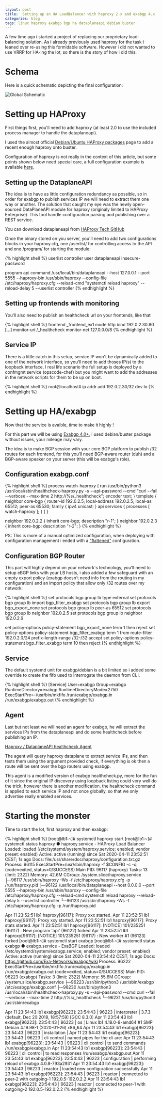 ```yaml
---
layout: post
title:  Setting up an HA LoadBalancer with haproxy 2.x and exabgp 4.x
categories: blog
tags: linux haproxy exabgp bgp ha dataplaneapi debian buster
---
```


A few time ago i started a project of replacing our proprietary load-balancing solution. As i already previously used haproxy for the task i leaned over re-using this formidable software.
However i did not wanted to use VRRP for HA-ing the lot, so there is the story of how i did this.

# Schema

Here is a quick schematic depicting the final configuration:

![Global Schematic](/assets/files/2020/02/global_schematic.png)

# Setting up HAProxy

First things first, you'll need to add haproxy (at least 2.0 to use the included process manager to handle the dataplaneapi).

I used the almost official [Debian/Ubuntu HAProxy packages](https://haproxy.debian.net) page to add a recent enough haproxy onto buster.

Configuration of haproxy is not really in the context of this article, but some points shown below need special care, a full configuration example is available [here](/assets/files/2020/02/haproxy.cfg).

## Setting up the DataplaneAPI

The idea is to have as little configuration redundancy as possible, so in order for exabgp to publish services IP we will need to extract them one way or another. The solution that caught my eye was the newly open-sourced DataPlaneAPI module for haproxy (originaly limited to HAProxy Enterprise). This tool handle configuration parsing and publishing over a REST service.

You can download dataplaneapi from [HAProxy Tech GitHub](https://github.com/haproxytech/dataplaneapi)

Once the binary stored on you server, you'll need to add two configurations blocks in your haproxy.cfg, one /userlist/ for controlling access to the API and one /program/ for starting the module:

{% highlight shell %}
userlist controller
  user dataplaneapi insecure-password <set a password>

program api
  command /usr/local/bin/dataplaneapi --host 127.0.0.1 --port 5555 --haproxy-bin /usr/sbin/haproxy --config-file /etc/haproxy/haproxy.cfg --reload-cmd "systemctl reload haproxy" --reload-delay 5 --userlist controller
{% endhighlight %}


## Setting up frontends with monitoring

You'll also need to publish an healthcheck url on your frontends, like that

{% highlight shell %}
frontend _frontend_ex1
  mode http
  bind 192.0.2.30:80
  [...]
  monitor-uri /_healthcheck
  monitor-net 127.0.0.0/8
{% endhighlight %}

## Service IP

There is a little catch in this setup, service IP won't be dynamically added to one of the network interface, so you'll need to add thoses IP(s) to the loopback interface. I real life scenario the full setup is deployed by a confmgmt service (opscode-chef) but you might want to add the addresses in the network scripts for them to be up on boot.

{% highlight shell %}
root@localhost# ip addr add 192.0.2.30/32 dev lo
{% endhighlight %}

# Setting up HA/exabgp

Now that the service is avaible, time to make it highly !

For this part we will be using [Exabgp 4.0+](https://github.com/Exa-Networks/exabgp), i used debian/buster package without issues, your mileage may vary.

The idea is to make BGP session with your core BGP platform to publish /32 routes for each frontend, for this you'll need BGP-aware router (duh) and a BGP-aware speaker on your server (this will be exabgp's role).

## Configuration exabgp.conf

{% highlight shell %}
process watch-haproxy {
    run /usr/bin/python3 /usr/local/sbin/healthcheck-haproxy.py -s --api-password <set a password> --cmd "curl --fail --verbose --max-time 2 http://%s/_healthcheck";
    encoder text;
}
template {
    neighbor core-bgp {
        router-id 192.0.2.5;
        local-address 192.0.2.5;
        local-as 65512;
        peer-as 65530;
        family {
        	ipv4 unicast;
        }
        api services {
            processes [ watch-haproxy ];
        }
    }
}

neighbor 192.0.2.2 {
    inherit core-bgp;
    description "r-1";
}
neighbor 192.0.2.3 {
    inherit core-bgp;
    description "r-2";
}
{% endhighlight %}

PS: This is more of a manual optimized configuration, when deploying with configuration management i ended with a ["flattened"](/assets/files/2020/02/exabgp.conf) configuration.

## Configuration BGP Router

This part will highly depend on your network's technology, you'll need to setup eBGP links with your LB hosts, i also added a few safeguard with an empty export policy (exabgp doesn't need info from the routing in my configuration) and an import policy that allow only /32 routes over my network:

{% highlight shell %}
set protocols bgp group lb type external
set protocols bgp group lb import bgp_filter_exabgp
set protocols bgp group lb export bgp_export_none
set protocols bgp group lb peer-as 65512
set protocols bgp group lb neighbor 192.0.2.5
set protocols bgp group lb neighbor 192.0.2.6

set policy-options policy-statement bgp_export_none term 1 then reject
set policy-options policy-statement bgp_filter_exabgp term 1 from route-filter 192.0.2.0/24 prefix-length-range /32-/32 accept
set policy-options policy-statement bgp_filter_exabgp term 10 then reject
{% endhighlight %}

## Service

The default systemd unit for exabgp/debian is a bit limited so i added some override to create the fifo used to interrogate the daemon from CLI.

{% highlight shell %}
[Service]
User=exabgp
Group=exabgp
RuntimeDirectory=exabgp
RuntimeDirectoryMode=2750
ExecStartPre=-/usr/bin/mkfifo /run/exabgp/exabgp.in /run/exabgp/exabgp.out
{% endhighlight %}

## Agent

Last but not least we will need an agent for exabgp, he will extract the services IPs from the dataplaneapi and do some healthcheck before publishing an IP.

[Haproxy / DataplaneAPI healthcheck Agent](/assets/files/2020/02/healthcheck-haproxy.py)

The agent will query haproxy dataplane to extract service IPs, and then tests them using the argument provided check, if everything is ok then a route will be sent over the bgp routers using exabgp.

This agent is a modified version of exabgp healthcheck.py, more for the fun of it since the original IP discovery using loopback listing could very well do the trick, however there is another modification, the healthcheck command is applied to each service IP and not once globally, so that we only advertise really enabled services.

# Starting the monster

Time to start the lot, first haproxy and then exabgp:

{% highlight shell %}
[root@lb1:~]# systemctl haproxy start
[root@lb1:~]# systemctl status haproxy 
● haproxy.service - HAProxy Load Balancer
   Loaded: loaded (/etc/systemd/system/haproxy.service; enabled; vendor preset: enabled)
   Active: active (running) since Sat 2020-04-11 23:52:51 CEST; 1s ago
     Docs: file:/usr/share/doc/haproxy/configuration.txt.gz
  Process: 96115 ExecStartPre=/usr/sbin/haproxy -f $CONFIG -c -q (code=exited, status=0/SUCCESS)
 Main PID: 96117 (haproxy)
    Tasks: 13 (limit: 2322)
   Memory: 42.6M
   CGroup: /system.slice/haproxy.service
           ├─96117 /usr/sbin/haproxy -Ws -f /etc/haproxy/haproxy.cfg -p /run/haproxy.pid
           ├─96122 /usr/local/bin/dataplaneapi --host 0.0.0.0 --port 5555 --haproxy-bin /usr/sbin/haproxy --config-file /etc/haproxy/haproxy.cfg --reload-cmd systemctl reload haproxy --reload-delay 5 --userlist controller
           └─96123 /usr/sbin/haproxy -Ws -f /etc/haproxy/haproxy.cfg -p /run/haproxy.pid

Apr 11 23:52:51 lb1 haproxy[96117]: Proxy xxx started.
Apr 11 23:52:51 lb1 haproxy[96117]: Proxy xxy started.
Apr 11 23:52:51 lb1 haproxy[96117]: Proxy stats started.
Apr 11 23:52:51 lb1 haproxy[96117]: [NOTICE] 101/235251 (96117) : New program 'api' (96122) forked
Apr 11 23:52:51 lb1 haproxy[96117]: [NOTICE] 101/235251 (96117) : New worker #1 (96123) forked
[root@lb1:~]# systemctl start exabgp
[root@lb1:~]# systemctl status exabgp 
● exabgp.service - ExaBGP
   Loaded: loaded (/etc/systemd/system/exabgp.service; enabled; vendor preset: enabled)
   Active: active (running) since Sat 2020-04-11 23:54:42 CEST; 1s ago
     Docs: https://github.com/Exa-Networks/exabgp/wiki
  Process: 96222 ExecStartPre=/usr/bin/mkfifo /run/exabgp/exabgp.in /run/exabgp/exabgp.out (code=exited, status=0/SUCCESS)
 Main PID: 96223 (exabgp)
    Tasks: 3 (limit: 2322)
   Memory: 55.6M
   CGroup: /system.slice/exabgp.service
           ├─96223 /usr/bin/python3 /usr/sbin/exabgp /etc/exabgp/exabgp.conf
           ├─96230 /usr/bin/python3 /usr/local/sbin/healthcheck-haproxy.py -s --api-password <set a password> --cmd curl --fail --verbose --max-time 2 http://%s/_healthcheck
           └─96231 /usr/bin/python3 /usr/sbin/exabgp

Apr 11 23:54:43 lb1 exabgp[96223]: 23:54:43 | 96223  | interpreter     | 3.7.3 (default, Dec 20 2019, 18:57:59)  [GCC 8.3.0]
Apr 11 23:54:43 lb1 exabgp[96223]: 23:54:43 | 96223  | os              | Linux lb1 4.19.0-8-amd64 #1 SMP Debian 4.19.98-1 (2020-01-26) x86_64
Apr 11 23:54:43 lb1 exabgp[96223]: 23:54:43 | 96223  | installation    |
Apr 11 23:54:43 lb1 exabgp[96223]: 23:54:43 | 96223  | cli control     | named pipes for the cli are:
Apr 11 23:54:43 lb1 exabgp[96223]: 23:54:43 | 96223  | cli control     | to send commands  /run/exabgp/exabgp.in
Apr 11 23:54:43 lb1 exabgp[96223]: 23:54:43 | 96223  | cli control     | to read responses /run/exabgp/exabgp.out
Apr 11 23:54:43 lb1 exabgp[96223]: 23:54:43 | 96223  | configuration   | performing reload of exabgp 4.0.8-793a2931
Apr 11 23:54:43 lb1 exabgp[96223]: 23:54:43 | 96223  | reactor         | loaded new configuration successfully
Apr 11 23:54:43 lb1 exabgp[96223]: 23:54:43 | 96223  | reactor         | connected to peer-2 with outgoing-1 192.0.5-192.0.2.2
Apr 11 23:54:43 lb1 exabgp[96223]: 23:54:43 | 96223  | reactor         | connected to peer-1 with outgoing-2 192.0.5-192.0.2.2
{% endhighlight %}

